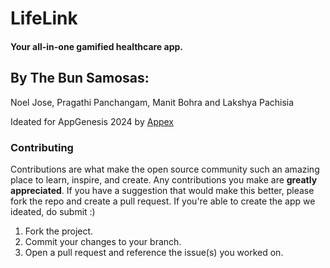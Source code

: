 # LifeLink
#### Your all-in-one gamified healthcare app.
## By The Bun Samosas:
Noel Jose, Pragathi Panchangam, Manit Bohra and Lakshya Pachisia

Ideated for AppGenesis 2024 by [Appex](https://github.com/Appex-Pesu)

### Contributing
Contributions are what make the open source community such an amazing place to learn, inspire, and create. Any contributions you make are **greatly appreciated**.
If you have a suggestion that would make this better, please fork the repo and create a pull request. If you're able to create the app we ideated, do submit :)

1. Fork the project.
2. Commit your changes to your branch. 
3. Open a pull request and reference the issue(s) you worked on.
